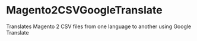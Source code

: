 # Magento2CSVGoogleTranslate
Translates Magento 2 CSV files from one language to another using Google Translate
